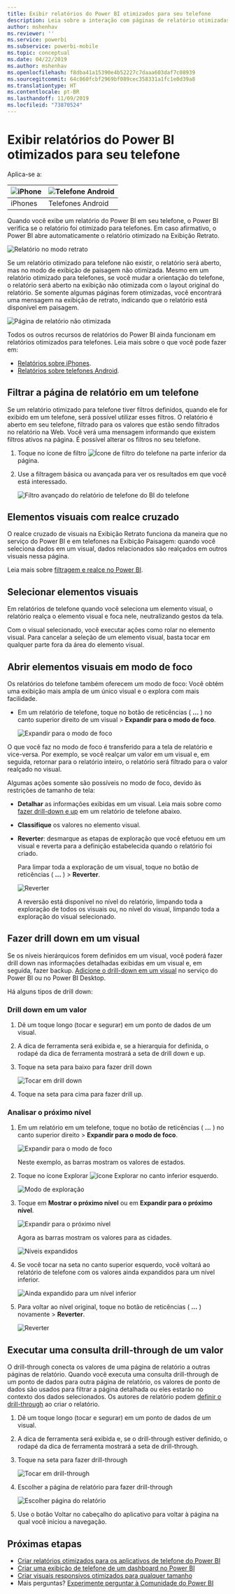 ```yaml
---
title: Exibir relatórios do Power BI otimizados para seu telefone
description: Leia sobre a interação com páginas de relatório otimizadas para exibição em aplicativos do Power BI.
author: mshenhav
ms.reviewer: ''
ms.service: powerbi
ms.subservice: powerbi-mobile
ms.topic: conceptual
ms.date: 04/22/2019
ms.author: mshenhav
ms.openlocfilehash: f8dba41a15390e4b52227c7daaa603daf7c08939
ms.sourcegitcommit: 64c860fcbf2969bf089cec358331a1fc1e0d39a8
ms.translationtype: HT
ms.contentlocale: pt-BR
ms.lasthandoff: 11/09/2019
ms.locfileid: "73870524"
---
```

# <a name="view-power-bi-reports-optimized-for-your-phone"></a>Exibir relatórios do Power BI otimizados para seu telefone

Aplica-se a:

| ![iPhone](./media/mobile-apps-view-phone-report/ios-logo-40-px.png) | ![Telefone Android](./media/mobile-apps-view-phone-report/android-logo-40-px.png) |
|:--- |:--- |
| iPhones |Telefones Android |

Quando você exibe um relatório do Power BI em seu telefone, o Power BI verifica se o relatório foi otimizado para telefones. Em caso afirmativo, o Power BI abre automaticamente o relatório otimizado na Exibição Retrato.

![Relatório no modo retrato](./media/mobile-apps-view-phone-report/07-power-bi-phone-report-portrait.png)

Se um relatório otimizado para telefone não existir, o relatório será aberto, mas no modo de exibição de paisagem não otimizada. Mesmo em um relatório otimizado para telefones, se você mudar a orientação do telefone, o relatório será aberto na exibição não otimizada com o layout original do relatório. Se somente algumas páginas forem otimizadas, você encontrará uma mensagem na exibição de retrato, indicando que o relatório está disponível em paisagem.

![Página de relatório não otimizada](./media/mobile-apps-view-phone-report/06-power-bi-phone-report-page-not-optimized.png)

Todos os outros recursos de relatórios do Power BI ainda funcionam em relatórios otimizados para telefones. Leia mais sobre o que você pode fazer em:

* [Relatórios sobre iPhones](mobile-reports-in-the-mobile-apps.md). 
* [Relatórios sobre telefones Android](mobile-reports-in-the-mobile-apps.md).

## <a name="filter-the-report-page-on-a-phone"></a>Filtrar a página de relatório em um telefone
Se um relatório otimizado para telefone tiver filtros definidos, quando ele for exibido em um telefone, será possível utilizar esses filtros. O relatório é aberto em seu telefone, filtrado para os valores que estão sendo filtrados no relatório na Web. Você verá uma mensagem informando que existem filtros ativos na página. É possível alterar os filtros no seu telefone.

1. Toque no ícone de filtro ![Ícone de filtro do telefone](./media/mobile-apps-view-phone-report/power-bi-phone-filter-icon.png) na parte inferior da página. 
2. Use a filtragem básica ou avançada para ver os resultados em que você está interessado.
   
    ![Filtro avançado do relatório de telefone do BI do telefone](./media/mobile-apps-view-phone-report/power-bi-iphone-advanced-filter-toronto.gif)

## <a name="cross-highlight-visuals"></a>Elementos visuais com realce cruzado
O realce cruzado de visuais na Exibição Retrato funciona da maneira que no serviço do Power BI e em telefones na Exibição Paisagem: quando você seleciona dados em um visual, dados relacionados são realçados em outros visuais nessa página.

Leia mais sobre [filtragem e realce no Power BI](../../power-bi-reports-filters-and-highlighting.md).

## <a name="select-visuals"></a>Selecionar elementos visuais
Em relatórios de telefone quando você seleciona um elemento visual, o relatório realça o elemento visual e foca nele, neutralizando gestos da tela.

Com o visual selecionado, você executar ações como rolar no elemento visual. Para cancelar a seleção de um elemento visual, basta tocar em qualquer parte fora da área do elemento visual.

## <a name="open-visuals-in-focus-mode"></a>Abrir elementos visuais em modo de foco
Os relatórios do telefone também oferecem um modo de foco: Você obtém uma exibição mais ampla de um único visual e o explora com mais facilidade.

* Em um relatório de telefone, toque no botão de reticências ( **...** ) no canto superior direito de um visual > **Expandir para o modo de foco**.
  
    ![Expandir para o modo de foco](././media/mobile-apps-view-phone-report/power-bi-phone-report-focus-mode.png)

O que você faz no modo de foco é transferido para a tela de relatório e vice-versa. Por exemplo, se você realçar um valor em um visual e, em seguida, retornar para o relatório inteiro, o relatório será filtrado para o valor realçado no visual.

Algumas ações somente são possíveis no modo de foco, devido às restrições de tamanho de tela:

* **Detalhar** as informações exibidas em um visual. Leia mais sobre como [fazer drill-down e up](mobile-apps-view-phone-report.md#drill-down-in-a-visual) em um relatório de telefone abaixo.
* **Classifique** os valores no elemento visual.
* **Reverter**: desmarque as etapas de exploração que você efetuou em um visual e reverta para a definição estabelecida quando o relatório foi criado.
  
    Para limpar toda a exploração de um visual, toque no botão de reticências ( **...** ) > **Reverter**.
  
    ![Reverter](././media/mobile-apps-view-phone-report/power-bi-phone-report-revert-levels.png)
  
    A reversão está disponível no nível do relatório, limpando toda a exploração de todos os visuais ou, no nível do visual, limpando toda a exploração do visual selecionado.   

## <a name="drill-down-in-a-visual"></a>Fazer drill down em um visual
Se os níveis hierárquicos forem definidos em um visual, você poderá fazer drill down nas informações detalhadas exibidas em um visual e, em seguida, fazer backup. [Adicione o drill-down em um visual](../end-user-drill.md) no serviço do Power BI ou no Power BI Desktop.

Há alguns tipos de drill down:

### <a name="drill-down-on-a-value"></a>Drill down em um valor
1. Dê um toque longo (tocar e segurar) em um ponto de dados de um visual.
2. A dica de ferramenta será exibida e, se a hierarquia for definida, o rodapé da dica de ferramenta mostrará a seta de drill down e up.
3. Toque na seta para baixo para fazer drill down

    ![Tocar em drill down](././media/mobile-apps-view-phone-report/report-drill-down.png)
    
4. Toque na seta para cima para fazer drill up.

### <a name="drill-to-next-level"></a>Analisar o próximo nível
1. Em um relatório em um telefone, toque no botão de reticências ( **...** ) no canto superior direito > **Expandir para o modo de foco**.
   
    ![Expandir para o modo de foco](././media/mobile-apps-view-phone-report/power-bi-phone-report-focus-mode.png)
   
    Neste exemplo, as barras mostram os valores de estados.
2. Toque no ícone Explorar ![ícone Explorar](./media/mobile-apps-view-phone-report/power-bi-phone-report-explore-icon.png) no canto inferior esquerdo.
   
    ![Modo de exploração](./media/mobile-apps-view-phone-report/power-bi-phone-report-explore-mode.png)
3. Toque em **Mostrar o próximo nível** ou em **Expandir para o próximo nível**.
   
    ![Expandir para o próximo nível](./media/mobile-apps-view-phone-report/power-bi-phone-report-expand-levels.png)
   
    Agora as barras mostram os valores para as cidades.
   
    ![Níveis expandidos](./media/mobile-apps-view-phone-report/power-bi-phone-report-expanded-levels.png)
4. Se você tocar na seta no canto superior esquerdo, você voltará ao relatório de telefone com os valores ainda expandidos para um nível inferior.
   
    ![Ainda expandido para um nível inferior](./media/mobile-apps-view-phone-report/power-bi-back-to-phone-report-expanded-levels.png)
5. Para voltar ao nível original, toque no botão de reticências ( **...** ) novamente > **Reverter**.
   
    ![Reverter](././media/mobile-apps-view-phone-report/power-bi-phone-report-revert-levels.png)

## <a name="drill-through-from-a-value"></a>Executar uma consulta drill-through de um valor
O drill-through conecta os valores de uma página de relatório a outras páginas de relatório. Quando você executa uma consulta drill-through de um ponto de dados para outra página de relatório, os valores de ponto de dados são usados para filtrar a página detalhada ou eles estarão no contexto dos dados selecionados.
Os autores de relatório podem [definir o drill-through](https://docs.microsoft.com/power-bi/desktop-drillthrough) ao criar o relatório.

1. Dê um toque longo (tocar e segurar) em um ponto de dados de um visual.
2. A dica de ferramenta será exibida e, se o drill-through estiver definido, o rodapé da dica de ferramenta mostrará a seta de drill-through.
3. Toque na seta para fazer drill-through

    ![Tocar em drill-through](././media/mobile-apps-view-phone-report/report-drill-through1.png)

4. Escolher a página de relatório para fazer drill-through

    ![Escolher página do relatório](././media/mobile-apps-view-phone-report/report-drill-through2.png)

5. Use o botão Voltar no cabeçalho do aplicativo para voltar à página na qual você iniciou a navegação.


## <a name="next-steps"></a>Próximas etapas
* [Criar relatórios otimizados para os aplicativos de telefone do Power BI](../../desktop-create-phone-report.md)
* [Criar uma exibição de telefone de um dashboard no Power BI](../../service-create-dashboard-mobile-phone-view.md)
* [Criar visuais responsivos otimizados para qualquer tamanho](../../visuals/desktop-create-responsive-visuals.md)
* Mais perguntas? [Experimente perguntar à Comunidade do Power BI](https://community.powerbi.com/)

